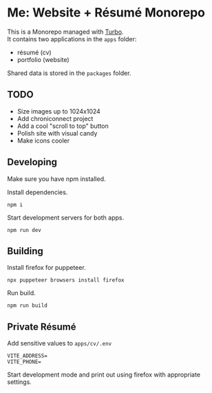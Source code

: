 # Me: Website + Résumé Monorepo

This is a Monorepo managed with [Turbo](https://turbo.build/repo).  
It contains two applications in the `apps` folder:

- résumé (cv)
- portfolio (website)

Shared data is stored in the `packages` folder.

## TODO

- Size images up to 1024x1024
- Add chroniconnect project
- Add a cool "scroll to top" button
- Polish site with visual candy
- Make icons cooler

## Developing

Make sure you have npm installed.

Install dependencies.

```
npm i
```

Start development servers for both apps.

```
npm run dev
```

## Building

Install firefox for puppeteer.

```
npx puppeteer browsers install firefox
```

Run build.

```
npm run build
```

## Private Résumé

Add sensitive values to `apps/cv/.env`

```
VITE_ADDRESS=
VITE_PHONE=
```

Start development mode and print out using firefox with appropriate settings.
